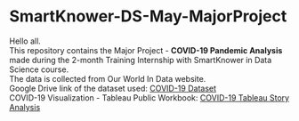 # SmartKnower-DS-May-MajorProject
Hello all. <br>
This repository contains the Major Project - <b> COVID-19 Pandemic Analysis </b> <br>
made during the 2-month Training Internship with SmartKnower in Data Science course. <br> 
The data is collected from Our World In Data website. <br>
Google Drive link of the dataset used:
<a href="https://drive.google.com/file/d/1DwK0dNv7CLUBpFeAV6-v9Uu6sC2GLvHA/view?usp=sharing">COVID-19 Dataset</a> <br>
COVID-19 Visualization - Tableau Public Workbook: 
<a href="https://public.tableau.com/app/profile/neha.niharika.kar/viz/COVID-19Analysis_16261646723490/COVID-19StoryAnalysis">COVID-19 Tableau Story Analysis</a>
